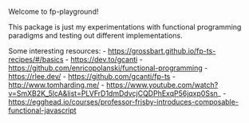 Welcome to fp-playground!

This package is just my experimentations with functional programming paradigms and testing out different implementations.

Some interesting resources:
    - https://grossbart.github.io/fp-ts-recipes/#/basics
    - https://dev.to/gcanti
    - https://github.com/enricopolanski/functional-programming
    - https://rlee.dev/
    - https://github.com/gcanti/fp-ts
    - http://www.tomharding.me/
    - https://www.youtube.com/watch?v=SmXB2K_5lcA&list=PLVFrD1dmDdvcjCQDPhExqP56jqxp0Ssn_
    - https://egghead.io/courses/professor-frisby-introduces-composable-functional-javascript